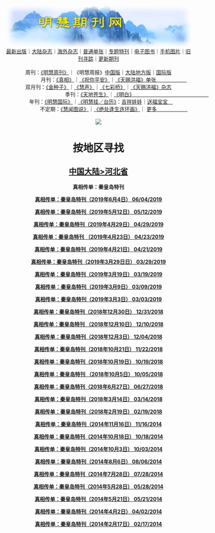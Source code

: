 <a id="user-content-1" class="anchor" aria-hidden="true" href="#1">
<a name="1" id="1" target="_blank"></a> <span id="1">
<a name="2" id="2" target="_blank"></a> <span id="2">
<a name="3" id="3" target="_blank"></a> <span id="3">
<a name="4" id="4" target="_blank"></a> <span id="4">
<a name="5" id="5" target="_blank"></a> <span id="5">
<a name="6" id="6" target="_blank"></a> <span id="6">
<a name="7" id="7" target="_blank"></a> <span id="7">
<a id="user-content-1" href="#1">
<div align="center">
<a target="_blank" href="https://github.com/19920513/djy/blob/master/gb/nsc413.md#1"><img src="https://github.com/pdf-edit/qikan/blob/master/mhqk.jpg?raw=true"></a><br>
<a href="https://github.com/pdf-edit/qikan/blob/master/display.aspx/category_id/8/page_1.md#1">最新出版</a>｜<a href="https://github.com/pdf-edit/qikan/blob/master/category.aspx/category/mainland/page_1.md#1">大陆杂志</a>｜<a href="https://github.com/pdf-edit/qikan/blob/master/category.aspx/category/overseas/page_1.md#1">海外杂志</a>｜<a href="https://github.com/pdf-edit/qikan/blob/master/display.aspx/category_id/4/guige_id/3/page_1.md#1">普通单张</a>｜<a href="https://github.com/pdf-edit/qikan/blob/master/category.aspx/category/zhuanti/page_1.md#1">专题特刊</a>｜<a href="https://github.com/pdf-edit/qikan/blob/master/display.aspx/category_id/6/meijie_id/2/page_1.md#1">电子图书</a>｜<a href="https://github.com/pdf-edit/qikan/blob/master/display.aspx/qikan_type_id/11075/page_1.md#1">手机图片</a>｜<a href="https://github.com/pdf-edit/qikan/blob/master/display.aspx/category_id/5/zhouqi_id/6/page_1.md#1">旧刊寻踪</a>｜<a href="https://github.com/pdf-edit/qikan/blob/master/UpdatedArticles.aspx/page_1.md#1">更新期刊</a>
<br>
<br>
周刊：<a href="https://github.com/pdf-edit/qikan/blob/master/display.aspx/qikan_type_id/5179/page_1.md#1">《明慧周刊》</a>｜《明慧周报》<a href="https://github.com/pdf-edit/qikan/blob/master/display.aspx/qikan_type_id/5178/page_1.md#1">中国版</a>｜<a href="https://github.com/pdf-edit/qikan/blob/master/mainland.aspx/page_1.md#1">大陆地方版</a>｜<a href="https://github.com/pdf-edit/qikan/blob/master/display.aspx/qikan_type_id/5151/page_1.md#1">国际版</a><br>
月刊：<a href="https://github.com/pdf-edit/qikan/blob/master/display.aspx/qikan_type_id/5240/page_1.md#1">《真相》</a>｜<a href="https://github.com/pdf-edit/qikan/blob/master/display.aspx/qikan_type_id/11182/page_1.md#1">《祝你平安》</a>｜<a href="https://github.com/pdf-edit/qikan/blob/master/display.aspx/qikan_type_id/5360/keyword/E5/contain/true/page_1.md#1">《天赐洪福》单张　　　　　　</a><br>
双月刊：<a href="https://github.com/pdf-edit/qikan/blob/master/display.aspx/qikan_type_id/7500/page_1.md#1">《金种子》</a>｜<a href="https://github.com/pdf-edit/qikan/blob/master/display.aspx/qikan_type_id/5638/page_1.md#1">《慧声》</a>｜<a href="https://github.com/pdf-edit/qikan/blob/master/display.aspx/qikan_type_id/7268/page_1.md#1">《七彩桥》</a>｜<a href="https://github.com/pdf-edit/qikan/blob/master/display.aspx/qikan_type_id/5360/keyword/E5/contain/false/page_1.md#1">《天赐洪福》杂志</a> <br>
季刊：<a href="https://github.com/pdf-edit/qikan/blob/master/display.aspx/qikan_type_id/5139/page_1.md#1">《天地苍生》</a>｜<a href="https://github.com/pdf-edit/qikan/blob/master/display.aspx/qikan_type_id/5140/page_1.md#1">《明白》　　　　　　　　　　　　　　　</a><br>
年刊：<a href="https://github.com/pdf-edit/qikan/blob/master/display.aspx/qikan_type_id/10922/page_1.md#1">《明慧国际》</a>｜<a href="https://github.com/pdf-edit/qikan/blob/master/display.aspx/category_id/6/meijie_id/3/page_1.md#1">《明慧挂／台历》</a>：<a href="https://github.com/pdf-edit/qikan/blob/master/display.aspx/category_id/6/meijie_id/3/keyword/E5/page_1.md#1">吉祥娃娃</a>｜<a href="https://github.com/pdf-edit/qikan/blob/master/display.aspx/category_id/6/meijie_id/3/keyword/E9/page_1.md#1">送福宝宝　</a><br> 
不定期：<a href="https://github.com/pdf-edit/qikan/blob/master/display.aspx/qikan_type_id/11185/page_1.md#1">《慧闻图说》</a>｜<a href="https://github.com/pdf-edit/qikan/blob/master/display.aspx/qikan_type_id/11131/page_1.md#1">《绝处逢生连环画》</a>｜ <a href="https://github.com/pdf-edit/qikan/blob/master/display.aspx/category_id/6/meijie_id/3/keyword/other/page_1.md#1">更多　　　　　　</a> <br>
<br>
<a target="_blank" href="https://github.com/19920513/djy/blob/master/gb/nsc413.md#1"><img src="https://raw.githubusercontent.com/19920513/www/master/t/lh600.jpg"></a><br>
<h1><strong>按地区寻找</strong></h1><p align="center"><h2><strong><a target="_blank" href="https://github.com/19920513/qikan/blob/master/mainland.aspx/page_1.md">中国大陆</a><a target="_blank" href="https://github.com/19920513/qikan/blob/master/mainland.aspx?category_id=7&location_id=4/page_1.md#1">>河北省</a></strong></h2></p>
<p align="center"><strong>真相传单：秦皇岛特刊</strong></p>
<p align="center"><strong><a target="_blank" href="https://gitlab.com/19920513/pdfkit/-/raw/master/tests/pdf/193068.pdf">真相传单：秦皇岛特刊（2019年6月4日）      06/04/2019</a></strong></p>
<p align="center"><strong><a target="_blank" href="https://gitlab.com/19920513/pdfkit/-/raw/master/tests/pdf/192794.pdf">真相传单：秦皇岛特刊（2019年5月12日）      05/12/2019</a></strong></p>
<p align="center"><strong><a target="_blank" href="https://gitlab.com/19920513/pdfkit/-/raw/master/tests/pdf/192596.pdf">真相传单：秦皇岛特刊（2019年4月29日）      04/29/2019</a></strong></p>
<p align="center"><strong><a target="_blank" href="https://gitlab.com/19920513/pdfkit/-/raw/master/tests/pdf/192516.pdf">真相传单：秦皇岛特刊 （2019年4月23日）      04/23/2019</a></strong></p>
<p align="center"><strong><a target="_blank" href="https://gitlab.com/19920513/pdfkit/-/raw/master/tests/pdf/192496.pdf">真相传单：秦皇岛特刊（2019年4月21日）      04/21/2019</a></strong></p>
<p align="center"><strong><a target="_blank" href="https://gitlab.com/19920513/pdfkit/-/raw/master/tests/pdf/192210.pdf">真相传单：秦皇岛特刊（2019年3月29日日）      03/29/2019</a></strong></p>
<p align="center"><strong><a target="_blank" href="https://gitlab.com/19920513/pdfkit/-/raw/master/tests/pdf/192108.pdf">真相传单：秦皇岛特刊（2019年3月19日）      03/19/2019</a></strong></p>
<p align="center"><strong><a target="_blank" href="https://gitlab.com/19920513/pdfkit/-/raw/master/tests/pdf/191987.pdf">真相传单：秦皇岛特刊（2019年3月9日）      03/09/2019</a></strong></p>
<p align="center"><strong><a target="_blank" href="https://gitlab.com/19920513/pdfkit/-/raw/master/tests/pdf/191913.pdf">真相传单：秦皇岛特刊（2019年3月3日）      03/03/2019</a></strong></p>
<p align="center"><strong><a target="_blank" href="https://gitlab.com/19920513/pdfkit/-/raw/master/tests/pdf/191186.pdf">真相传单：秦皇岛特刊（2018年12月30日）      12/31/2018</a></strong></p>
<p align="center"><strong><a target="_blank" href="https://gitlab.com/19920513/pdfkit/-/raw/master/tests/pdf/190954.pdf">真相传单：秦皇岛特刊 （2018年12月10日）      12/10/2018</a></strong></p>
<p align="center"><strong><a target="_blank" href="https://gitlab.com/19920513/pdfkit/-/raw/master/tests/pdf/190872.pdf">真相传单：秦皇岛特刊（2018年12月3日）      12/04/2018</a></strong></p>
<p align="center"><strong><a target="_blank" href="https://gitlab.com/19920513/pdfkit/-/raw/master/tests/pdf/190706.pdf">真相传单：秦皇岛特刊（2018年10月21日）      11/22/2018</a></strong></p>
<p align="center"><strong><a target="_blank" href="https://gitlab.com/19920513/pdfkit/-/raw/master/tests/pdf/190221.pdf">真相传单：秦皇岛特刊（2018年10月19日）      10/19/2018</a></strong></p>
<p align="center"><strong><a target="_blank" href="https://gitlab.com/19920513/pdfkit/-/raw/master/tests/pdf/190044.pdf">真相传单：秦皇岛特刊 （2018年10月5日）      10/05/2018</a></strong></p>
<p align="center"><strong><a target="_blank" href="https://gitlab.com/19920513/pdfkit/-/raw/master/tests/pdf/188733.pdf">真相传单：秦皇岛特刊（2018年6月27日）      06/27/2018</a></strong></p>
<p align="center"><strong><a target="_blank" href="https://gitlab.com/19920513/pdfkit/-/raw/master/tests/pdf/187386.pdf">真相传单：秦皇岛特刊（2018年3月14日）      03/14/2018</a></strong></p>
<p align="center"><strong><a target="_blank" href="https://gitlab.com/19920513/pdfkit/-/raw/master/tests/pdf/187097.pdf">真相传单：秦皇岛特刊（2018年2月19日）      02/19/2018</a></strong></p>
<p align="center"><strong><a target="_blank" href="https://gitlab.com/19920513/pdfkit/-/raw/master/tests/pdf/168747.pdf">真相传单：秦皇岛特刊（2014年11月16日）      11/16/2014</a></strong></p>
<p align="center"><strong><a target="_blank" href="https://gitlab.com/19920513/pdfkit/-/raw/master/tests/pdf/168272.pdf">真相传单：秦皇岛特刊（2014年10月18日）      10/18/2014</a></strong></p>
<p align="center"><strong><a target="_blank" href="https://gitlab.com/19920513/pdfkit/-/raw/master/tests/pdf/168044.pdf">真相传单：秦皇岛特刊（2014年10月3日）      10/03/2014</a></strong></p>
<p align="center"><strong><a target="_blank" href="https://gitlab.com/19920513/pdfkit/-/raw/master/tests/pdf/167156.pdf">真相传单：秦皇岛特刊（2014年8月6日）      08/06/2014</a></strong></p>
<p align="center"><strong><a target="_blank" href="https://gitlab.com/19920513/pdfkit/-/raw/master/tests/pdf/166999.pdf">真相传单：秦皇岛特刊（2014年7月28日）      07/28/2014</a></strong></p>
<p align="center"><strong><a target="_blank" href="https://gitlab.com/19920513/pdfkit/-/raw/master/tests/pdf/166032.pdf">真相传单：秦皇岛特刊（2014年5月28日）      05/28/2014</a></strong></p>
<p align="center"><strong><a target="_blank" href="https://gitlab.com/19920513/pdfkit/-/raw/master/tests/pdf/165910.pdf">真相传单：秦皇岛特刊（2014年5月21日）      05/21/2014</a></strong></p>
<p align="center"><strong><a target="_blank" href="https://gitlab.com/19920513/pdfkit/-/raw/master/tests/pdf/165165.pdf">真相传单：秦皇岛特刊（2014年4月2日）      04/02/2014</a></strong></p>
<p align="center"><strong><a target="_blank" href="https://gitlab.com/19920513/pdfkit/-/raw/master/tests/pdf/164481.pdf">真相传单：秦皇岛特刊（2014年2月17日）      02/17/2014</a></strong></p>

